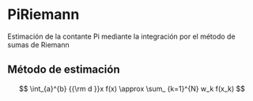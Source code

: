 # PiRiemann
Estimación de la contante Pi mediante la integración por el método de sumas de Riemann


## Método de estimación 

$$ 
\int_{a}^{b} {{\rm d }}x f(x) \approx \sum_ {k=1}^{N} w_k f(x_k)
$$ 
